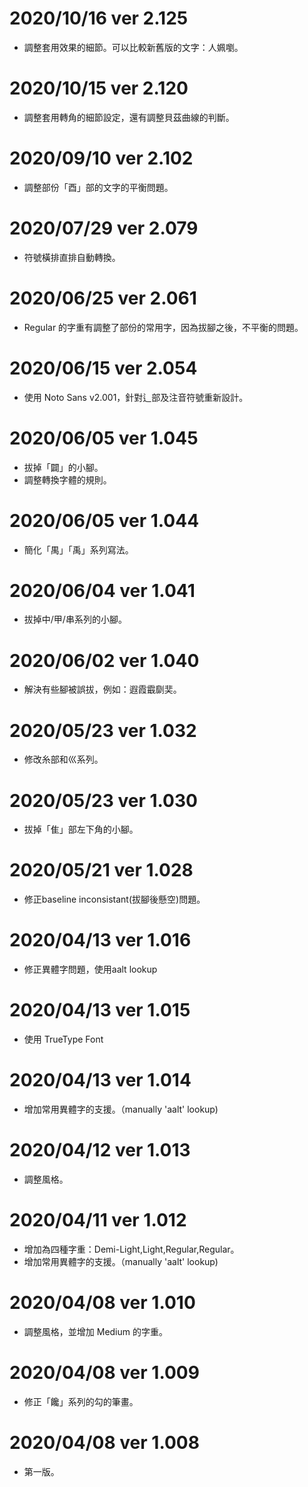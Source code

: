 # 2020/10/16 ver 2.125
* 調整套用效果的細節。可以比較新舊版的文字：人姵嚠。

# 2020/10/15 ver 2.120
* 調整套用轉角的細節設定，還有調整貝茲曲線的判斷。

# 2020/09/10 ver 2.102
* 調整部份「酉」部的文字的平衡問題。

# 2020/07/29 ver 2.079
* 符號橫排直排自動轉換。

# 2020/06/25 ver 2.061
* Regular 的字重有調整了部份的常用字，因為拔腳之後，不平衡的問題。

# 2020/06/15 ver 2.054
* 使用 Noto Sans v2.001，針對辶部及注音符號重新設計。

# 2020/06/05 ver 1.045
* 拔掉「闢」的小腳。
* 調整轉換字體的規則。

# 2020/06/05 ver 1.044
* 簡化「禺」「禹」系列寫法。

# 2020/06/04 ver 1.041
* 拔掉中/甲/串系列的小腳。

# 2020/06/02 ver 1.040
* 解決有些腳被誤拔，例如：遐霞霵劘奜。

# 2020/05/23 ver 1.032
* 修改糸部和巛系列。

# 2020/05/23 ver 1.030
* 拔掉「隹」部左下角的小腳。

# 2020/05/21 ver 1.028
* 修正baseline inconsistant(拔腳後懸空)問題。

# 2020/04/13 ver 1.016
* 修正異體字問題，使用aalt lookup

# 2020/04/13 ver 1.015
* 使用 TrueType Font

# 2020/04/13 ver 1.014
* 增加常用異體字的支援。（manually 'aalt' lookup)

# 2020/04/12 ver 1.013
* 調整風格。

# 2020/04/11 ver 1.012
* 增加為四種字重：Demi-Light,Light,Regular,Regular。
* 增加常用異體字的支援。（manually 'aalt' lookup)

# 2020/04/08 ver 1.010
* 調整風格，並增加 Medium 的字重。

# 2020/04/08 ver 1.009
* 修正「饞」系列的勾的筆畫。

# 2020/04/08 ver 1.008
* 第一版。